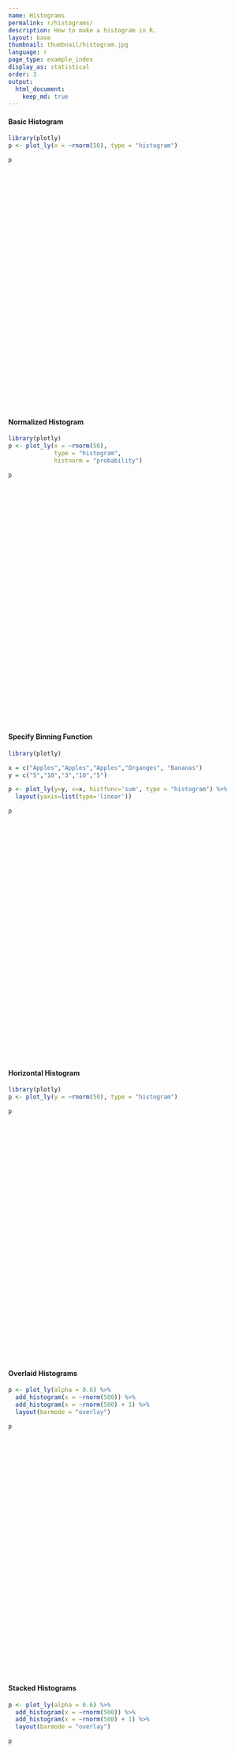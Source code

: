```yaml
---
name: Histograms
permalink: r/histograms/
description: How to make a histogram in R.
layout: base
thumbnail: thumbnail/histogram.jpg
language: r
page_type: example_index
display_as: statistical
order: 3
output:
  html_document:
    keep_md: true
---
```



#### Basic Histogram


```r
library(plotly)
p <- plot_ly(x = ~rnorm(50), type = "histogram")

p
```

<div id="htmlwidget-c6e4aee2deaa53a339fb" style="width:672px;height:480px;" class="plotly html-widget"></div>
<script type="application/json" data-for="htmlwidget-c6e4aee2deaa53a339fb">{"x":{"visdat":{"26db590f960":["function () ","plotlyVisDat"]},"cur_data":"26db590f960","attrs":{"26db590f960":{"x":{},"alpha_stroke":1,"sizes":[10,100],"spans":[1,20],"type":"histogram"}},"layout":{"margin":{"b":40,"l":60,"t":25,"r":10},"xaxis":{"domain":[0,1],"automargin":true,"title":"rnorm(50)"},"yaxis":{"domain":[0,1],"automargin":true},"hovermode":"closest","showlegend":false},"source":"A","config":{"showSendToCloud":false},"data":[{"x":[0.898442109507324,0.0949260097956761,0.672862894481405,-1.10727032054598,-0.347360543236974,-0.36645881990747,-0.838719944519887,-0.405307435032868,1.59853963839668,-1.66881171334382,0.312136415724938,0.660467765292135,-0.73268200661242,-0.580760877517768,-0.340423509962235,0.455476448191295,0.387959644390306,-0.396771278672682,0.087602708077972,-0.587984263009905,0.431249632351024,0.100913271587464,-0.311115503096771,-0.0160178787804674,-0.78152156076983,-0.971946148309347,-0.351258435919657,-0.963366571742216,-0.74832040271984,0.0256807113052641,-0.442594392238309,1.00678672616549,-0.721142683503009,1.59887473308001,0.0119623764375348,-0.894271013780973,-0.453167301880877,1.21829479837578,0.795931065806199,-0.474367677356539,-0.0821286089076549,0.946613388963661,0.230055872822982,-0.903382495517041,-0.0999719277076999,1.3809827607073,-0.347127814987211,-0.430438618208498,-0.570107538176504,0.296199589166143],"type":"histogram","marker":{"color":"rgba(31,119,180,1)","line":{"color":"rgba(31,119,180,1)"}},"error_y":{"color":"rgba(31,119,180,1)"},"error_x":{"color":"rgba(31,119,180,1)"},"xaxis":"x","yaxis":"y","frame":null}],"highlight":{"on":"plotly_click","persistent":false,"dynamic":false,"selectize":false,"opacityDim":0.2,"selected":{"opacity":1},"debounce":0},"shinyEvents":["plotly_hover","plotly_click","plotly_selected","plotly_relayout","plotly_brushed","plotly_brushing","plotly_clickannotation","plotly_doubleclick","plotly_deselect","plotly_afterplot","plotly_sunburstclick"],"base_url":"https://plot.ly"},"evals":[],"jsHooks":[]}</script>

#### Normalized Histogram


```r
library(plotly)
p <- plot_ly(x = ~rnorm(50),
             type = "histogram",
             histnorm = "probability")

p
```

<div id="htmlwidget-655a68ceb65beef62ec5" style="width:672px;height:480px;" class="plotly html-widget"></div>
<script type="application/json" data-for="htmlwidget-655a68ceb65beef62ec5">{"x":{"visdat":{"26db381a7faf":["function () ","plotlyVisDat"]},"cur_data":"26db381a7faf","attrs":{"26db381a7faf":{"x":{},"histnorm":"probability","alpha_stroke":1,"sizes":[10,100],"spans":[1,20],"type":"histogram"}},"layout":{"margin":{"b":40,"l":60,"t":25,"r":10},"xaxis":{"domain":[0,1],"automargin":true,"title":"rnorm(50)"},"yaxis":{"domain":[0,1],"automargin":true},"hovermode":"closest","showlegend":false},"source":"A","config":{"showSendToCloud":false},"data":[{"x":[-0.357165483547701,-0.560789971091722,-1.18273462837071,-1.43532289939874,-0.462563578245182,0.418736707486894,0.629513287005152,-0.423875893077278,-0.29043557924571,-0.0675379670970101,0.268308788336656,1.45230008845353,-0.480594403829327,-1.32387610201948,0.0238776140658045,-0.184572779144134,-0.834790094020916,-1.68028164949644,-2.33837835939529,0.901180834554462,0.257065769555457,-0.15893026988458,-1.07500669787611,-0.0462925397000097,0.551179823264039,-0.078228054614484,1.03881414882745,1.53610662842306,-0.368819879666739,2.31866801567344,0.0401231547851887,1.66339043035154,-0.989577120439469,-0.144025043241836,-0.225960504895615,-0.376144222905028,-0.408747535913193,0.604262006004235,-0.951895169314672,-0.919027325648476,-0.0412279321581968,-0.591215107361419,1.12627293538893,1.07967038470101,-0.223732483675931,1.1897040354655,0.93086191855567,-0.265289792562926,0.327231356873082,-1.12840950457021],"histnorm":"probability","type":"histogram","marker":{"color":"rgba(31,119,180,1)","line":{"color":"rgba(31,119,180,1)"}},"error_y":{"color":"rgba(31,119,180,1)"},"error_x":{"color":"rgba(31,119,180,1)"},"xaxis":"x","yaxis":"y","frame":null}],"highlight":{"on":"plotly_click","persistent":false,"dynamic":false,"selectize":false,"opacityDim":0.2,"selected":{"opacity":1},"debounce":0},"shinyEvents":["plotly_hover","plotly_click","plotly_selected","plotly_relayout","plotly_brushed","plotly_brushing","plotly_clickannotation","plotly_doubleclick","plotly_deselect","plotly_afterplot","plotly_sunburstclick"],"base_url":"https://plot.ly"},"evals":[],"jsHooks":[]}</script>

#### Specify Binning Function


```r
library(plotly)

x = c("Apples","Apples","Apples","Organges", "Bananas")
y = c("5","10","3","10","5")

p <- plot_ly(y=y, x=x, histfunc='sum', type = "histogram") %>%
  layout(yaxis=list(type='linear'))

p
```

<div id="htmlwidget-5ea9da5e5c38dc70e4a4" style="width:672px;height:480px;" class="plotly html-widget"></div>
<script type="application/json" data-for="htmlwidget-5ea9da5e5c38dc70e4a4">{"x":{"visdat":{"26db8273c0b":["function () ","plotlyVisDat"]},"cur_data":"26db8273c0b","attrs":{"26db8273c0b":{"y":["5","10","3","10","5"],"x":["Apples","Apples","Apples","Organges","Bananas"],"histfunc":"sum","alpha_stroke":1,"sizes":[10,100],"spans":[1,20],"type":"histogram"}},"layout":{"margin":{"b":40,"l":60,"t":25,"r":10},"yaxis":{"domain":[0,1],"automargin":true,"type":"linear","title":[],"categoryorder":"array","categoryarray":["10","3","5"]},"xaxis":{"domain":[0,1],"automargin":true,"title":[],"type":"category","categoryorder":"array","categoryarray":["Apples","Bananas","Organges"]},"hovermode":"closest","showlegend":false},"source":"A","config":{"showSendToCloud":false},"data":[{"y":["5","10","3","10","5"],"x":["Apples","Apples","Apples","Organges","Bananas"],"histfunc":"sum","type":"histogram","marker":{"color":"rgba(31,119,180,1)","line":{"color":"rgba(31,119,180,1)"}},"error_y":{"color":"rgba(31,119,180,1)"},"error_x":{"color":"rgba(31,119,180,1)"},"xaxis":"x","yaxis":"y","frame":null}],"highlight":{"on":"plotly_click","persistent":false,"dynamic":false,"selectize":false,"opacityDim":0.2,"selected":{"opacity":1},"debounce":0},"shinyEvents":["plotly_hover","plotly_click","plotly_selected","plotly_relayout","plotly_brushed","plotly_brushing","plotly_clickannotation","plotly_doubleclick","plotly_deselect","plotly_afterplot","plotly_sunburstclick"],"base_url":"https://plot.ly"},"evals":[],"jsHooks":[]}</script>

#### Horizontal Histogram


```r
library(plotly)
p <- plot_ly(y = ~rnorm(50), type = "histogram")

p
```

<div id="htmlwidget-f548a6e68414efd53cfb" style="width:672px;height:480px;" class="plotly html-widget"></div>
<script type="application/json" data-for="htmlwidget-f548a6e68414efd53cfb">{"x":{"visdat":{"26db60a56a99":["function () ","plotlyVisDat"]},"cur_data":"26db60a56a99","attrs":{"26db60a56a99":{"y":{},"alpha_stroke":1,"sizes":[10,100],"spans":[1,20],"type":"histogram"}},"layout":{"margin":{"b":40,"l":60,"t":25,"r":10},"yaxis":{"domain":[0,1],"automargin":true,"title":"rnorm(50)"},"xaxis":{"domain":[0,1],"automargin":true},"hovermode":"closest","showlegend":false},"source":"A","config":{"showSendToCloud":false},"data":[{"y":[-1.99069891439033,-0.416501450728746,0.800987823664369,0.168874249038389,2.04520120288247,-0.243198121106015,-0.354661123456501,-2.27652610143383,-0.714080190606945,0.170873221233941,-0.619450463205738,0.438955061773385,-0.687627443763236,-0.601112429815231,-1.43953991210411,0.488759766370451,-0.0402251442831986,0.0274930613665871,1.51730653491844,-1.28411337180835,0.447459000427844,-0.299593661605864,-0.61129198640927,-0.162226795487186,-0.812160032807312,-0.312513350235735,-1.96619716871431,-0.618868764344638,-0.345888013375294,-0.0389445218435795,0.577140280687859,0.55631486875633,-0.492690604085484,-2.27049230464413,-0.118338156145923,-1.45718762666925,0.646154884548172,0.154350215172909,0.53128938181391,-0.856211319627071,-0.546276208407342,2.38630596422566,1.49182435565668,0.460493034063857,-0.0444568040094717,0.983059929154314,-0.801459752339072,-0.548582552755452,0.757378000300682,-0.0643531652626948],"type":"histogram","orientation":"h","marker":{"color":"rgba(31,119,180,1)","line":{"color":"rgba(31,119,180,1)"}},"error_y":{"color":"rgba(31,119,180,1)"},"error_x":{"color":"rgba(31,119,180,1)"},"xaxis":"x","yaxis":"y","frame":null}],"highlight":{"on":"plotly_click","persistent":false,"dynamic":false,"selectize":false,"opacityDim":0.2,"selected":{"opacity":1},"debounce":0},"shinyEvents":["plotly_hover","plotly_click","plotly_selected","plotly_relayout","plotly_brushed","plotly_brushing","plotly_clickannotation","plotly_doubleclick","plotly_deselect","plotly_afterplot","plotly_sunburstclick"],"base_url":"https://plot.ly"},"evals":[],"jsHooks":[]}</script>

#### Overlaid Histograms


```r
p <- plot_ly(alpha = 0.6) %>%
  add_histogram(x = ~rnorm(500)) %>%
  add_histogram(x = ~rnorm(500) + 1) %>%
  layout(barmode = "overlay")

p
```

<div id="htmlwidget-b7c149d7bbb35d5b9d98" style="width:672px;height:480px;" class="plotly html-widget"></div>
<script type="application/json" data-for="htmlwidget-b7c149d7bbb35d5b9d98">{"x":{"visdat":{"26db1a697fef":["function () ","plotlyVisDat"]},"cur_data":"26db1a697fef","attrs":{"26db1a697fef":{"alpha":0.6,"alpha_stroke":1,"sizes":[10,100],"spans":[1,20],"x":{},"type":"histogram","inherit":true},"26db1a697fef.1":{"alpha":0.6,"alpha_stroke":1,"sizes":[10,100],"spans":[1,20],"x":{},"type":"histogram","inherit":true}},"layout":{"margin":{"b":40,"l":60,"t":25,"r":10},"barmode":"overlay","xaxis":{"domain":[0,1],"automargin":true,"title":"rnorm(500)"},"yaxis":{"domain":[0,1],"automargin":true},"hovermode":"closest","showlegend":true},"source":"A","config":{"showSendToCloud":false},"data":[{"x":[-0.818778967026088,0.17177546134932,-1.54565873263619,1.42696059367394,0.2231115343341,-0.756472145345358,-0.501200689771483,0.740525002658958,-1.52833557325329,1.20130992720357,-1.7936498148378,1.33198928258353,0.146329548685627,-1.12935946566191,0.166097537049419,-1.3374812769835,-0.211751779437224,1.82469518419345,-0.851726214674657,-1.03550797061794,1.15342102974003,1.63794768070209,-0.245275334967829,0.048225562554529,-1.27962110390518,-1.84975384524739,-0.629059258587978,-0.310646751848861,0.38605308696669,0.288961925926494,0.0777335659840292,0.317428214858982,-1.8168684898082,-0.855085591833003,-1.29120938831314,0.917814253513659,-0.0935420355405833,1.5093911998867,0.587670497896893,-0.389216949302778,-1.12158040600083,0.18466043420739,1.10296346250741,0.204306288015708,0.524750973648892,-2.18323252982669,-0.611646350865713,-1.4368493742163,-0.230839144280589,0.0893717324733874,0.695618216090491,1.121737304391,2.26496058353665,-0.25034383599371,-1.35699413864444,0.434515781308094,0.310210636295644,0.881310730253337,0.237483333854575,0.609641720309397,-0.909871375377082,-0.410262425702816,-1.90343264368788,-1.17583751939539,0.408028805699079,0.787763477527415,1.26455945699457,0.435652338879743,0.452143148708827,1.66080120783676,1.32026330179046,1.92914713412043,-0.606707728770558,-0.0540139997578733,0.344345573363248,0.47096714272307,0.329742756152393,0.39230111626046,1.93685261941635,-0.196667326100515,0.658075471007946,0.060323917634447,0.210782467540908,-0.0659950283701259,0.00262293297479492,0.0442203462913275,0.299409578371497,-0.390370454773502,0.877555134670642,1.11732261802126,2.04770194975289,0.288531732305677,-0.0409110408783977,1.35371903620492,0.00249460030417071,-0.568150994515453,-0.167501079004336,-0.06725798113735,0.51215042499139,0.817897256961113,-0.410343631551685,0.583909694593317,0.649859804219794,1.55928402139688,0.597184043677846,0.538733151609923,-1.47353867315343,-0.785981806836098,0.842565018046814,0.418812697423019,-1.98362061433604,-1.59688471785654,0.512430086374843,-1.35779908109885,1.71920784854009,0.561347285042656,-0.988669689275154,0.61909507518906,-0.374815205831114,0.207431151745826,-1.18243693855368,1.90492552172763,-0.98618174990426,1.91466655458447,0.416725810967759,1.64269252113333,0.678307369718926,-0.669077308743742,0.35029069640704,-0.997371197890356,1.03032661931356,0.580549479799788,1.29803586230062,-1.15573472976877,-1.12944628524551,2.92804136146087,0.477243231569461,-0.598837531828456,1.35646451243511,-1.04704841674208,0.57468269607756,-0.996655830466608,0.913059145177051,0.748971760831396,0.698863499895626,1.02071115130202,-0.660594968188477,0.524258297280589,-0.507603918500901,0.293468412543917,-1.23214715385563,-0.65303573088384,1.47666811963927,0.201071841060433,1.61377732956475,-0.141961307745071,-1.12472251454671,0.0850971838414019,0.885655251151033,-0.25320235617711,0.210540815015523,-0.0800041922314452,-0.239876676813802,1.02179940538835,0.115548088147159,-0.0223880412610368,-1.00323360795041,0.573226115806756,0.159670414967507,0.334313104926681,-0.0481877652893852,-0.446134116720684,-1.65607594734908,1.6208618543204,-0.147764390111297,1.27136083916753,-0.019521709198952,-0.701799710548768,-1.36551996959627,-0.281498568620621,-1.14476730660095,1.15661554431524,1.93709605819594,2.71218480631429,-1.04690005638779,0.566711985133739,-1.81918936300749,-0.202330713803033,0.669121219241717,-0.844552822868937,-0.862027570341903,-0.522047303743173,0.586355670461598,0.836413281987907,1.34068131353054,-1.14329286579382,0.304618328925682,-0.613836983780427,0.595947125745769,0.627165691984297,0.216248494670153,1.58553728445467,0.555684962614248,1.47355517881178,-0.902503401859994,1.3539902432882,0.455426089024829,0.178065586762305,0.0299890045502569,-1.35402227201008,-1.1534171359935,0.969661809920746,0.619442699009852,-0.436530226633983,0.260322868128087,1.36018803188568,0.0939215276140057,-1.3339376763256,0.335036743970538,0.939043505818422,-0.921403580141756,-0.88928368542863,0.0123701331137335,-0.547819433164534,-1.59096332948506,-0.609602645519105,1.26783453069457,0.326123812886519,1.78116181920546,-1.59152557066179,-0.719922485929537,0.00874864776677285,-0.349176055501304,-0.473146119581776,0.919809825383537,-0.190681148906599,-0.981652105280998,0.839766026259811,-0.990646940041138,1.63574366740522,-1.38152754062866,-0.562299428049234,0.948100603244663,-0.274698297318222,1.42081950903232,0.107347362966071,1.44548338997696,-0.944427145342523,-0.506195350053167,-0.778100196524865,1.76609057983597,-0.223742646117622,0.604992151300459,-0.650725754334308,-0.788182311037712,-0.370427983687315,-0.124237024112601,-0.264776938263021,0.8921811361179,0.69555584074105,-1.26541382557187,1.57726023438175,-1.02669231106027,0.936086339353995,-0.52820123892338,0.573966255325099,-0.571520238802581,1.62413955641228,-0.915262860143036,1.22132690205063,0.861131672218201,-0.189215169066941,-0.703537592387772,-0.438957660119837,-2.55812339350834,-0.300727500897568,1.32135008154261,0.817909305953267,0.431742206139837,-0.289253398405575,-0.965687707827096,-0.167720909761979,0.091512329575664,0.254027702006548,0.00163731090997582,0.313557918110242,0.103986022851376,1.79805737805407,0.553591578603704,-1.06463918893132,-0.458011359540992,0.914465413979314,0.75045833952854,-1.70945018511434,-0.367773793489845,0.591856163033672,1.01466451236452,0.755161581765623,-0.33024594332676,-0.522254167979652,-1.22511767577913,1.30904034681375,0.975932171546377,-0.279596698440924,-1.36454514235639,1.04095532173393,0.182499445592116,0.997925934253965,-0.478659723041964,2.164237518879,0.293384828429638,0.624115247829496,0.793901611419709,0.681300113703436,-0.620804587127517,1.73279150752083,-1.28380996237304,-0.86304194871202,0.495033719838378,0.909446005882096,-0.356168432995013,0.0561208301014039,0.805831072398876,0.0687188764315695,1.44795708024995,-0.826794273504916,0.351870792332678,-0.71108650214625,-0.696036570706578,-0.783552933614844,-0.787645213201864,-2.13934642079447,-1.61226277933959,1.23413844807335,0.763190072386125,-0.284978361692161,0.84241667646934,-1.29693391072137,-1.35849228284839,-0.301992888690462,0.362760779940151,-1.73958847542885,-0.664786107098251,-0.812412415442366,0.0936776374141113,0.486968719474231,0.260756028871168,0.672982111903025,0.327965697520845,0.4165959653537,0.568538314054101,0.194558172563756,0.0688106847249308,-0.434401564185134,-1.31348771083263,0.86923193965354,0.254292623131844,-1.55870273158339,1.1587885527439,-0.169628337850065,-0.945384563742955,0.6183266256547,-0.509114049141312,0.567597319637289,0.353638043329752,0.353133180120503,0.673288269176802,0.532192046193345,-0.225348355292708,0.321321916182106,-0.329974206281491,0.165657347004117,0.261562814337569,-0.863605585834133,-0.936876074983216,0.0872585833270494,1.00738572800929,-0.573360943129814,-0.65930172844907,0.393946329770201,-0.766209297484872,-0.390614342341982,-0.830422631464453,-0.1258632517342,1.58097733900849,1.87777730194252,-0.085245076127383,0.574073300119314,-1.11684662912602,-0.964574227722193,-0.863402772079657,-0.720444553375332,-0.244036656077007,-0.0487711583781636,0.480941642125263,1.29316177108449,2.04266476587417,-0.938798978905757,-0.286545851000074,1.29343151167941,-0.354699940076931,-1.20664896757002,-0.47178181597826,-0.043839484177449,-0.241306220854427,-0.265527080181513,0.280488913874087,1.58814279031812,-0.541458897093983,0.233943785168103,-0.655546042208713,-0.128791467015471,-0.704526715255025,-1.41046022317323,0.0388922139766206,0.795153746499263,-0.68094186752636,-0.442040892213682,-1.53957661817235,0.548174615022277,1.4522410454811,-0.310600173188484,0.695811642043577,0.0544580797046824,-1.20975532540417,-0.475332045211272,-0.336683309361107,0.40157060757674,0.116274831995559,-0.589971057067297,0.990278794706972,-1.46766425167897,-0.130930511689059,-0.0840113412669182,-1.43697394727376,-0.194803394969209,1.84694980943427,-0.263261356552639,-2.00058161217269,-0.513247565825385,-0.363166782329549,0.609100034058868,-0.43300682506378,0.69668319989304,0.536446477736548,0.432575579016386,-0.270402764595876,-1.61800661192174,-0.887887401781623,1.71291048114164,-1.94075966944663,0.242155634171897,0.132898545419521,-1.38249400281734,0.0226090233685566,-0.119021611066742,-1.06309094914582,-0.355872898289344,-0.422366275823964,-0.414330581590431,-0.438013335826427,-1.61258193411856,1.35771786468955,1.21878711014885,2.10701643406321,0.123216999463823,0.14254506842731,1.37227841691588,0.773432974187874,2.11862939471398,1.14495138808188,-0.974905772548288,-0.930053204519462,-0.244054701158687,1.0758237802369,-0.694929723994482,-0.45572431417769,-0.433502864187899,-1.47279730180666,-1.0800393946845,0.130169584474302,0.505467625350043,0.284217248764425,-0.895470731106225,-1.56144711636088,1.7812856997834,0.995340561898454,-0.182384322040913,-0.2086961478842,-1.48397222811314,0.785693997724221,-1.34939804978217,0.861791705318087,-0.202406303030865,0.736409690264547,-1.86024459694655,0.252322232904454,-0.904047580139336,-0.790708984115893,-0.921681722392232],"type":"histogram","marker":{"color":"rgba(31,119,180,0.6)","line":{"color":"rgba(31,119,180,1)"}},"error_y":{"color":"rgba(31,119,180,0.6)"},"error_x":{"color":"rgba(31,119,180,0.6)"},"xaxis":"x","yaxis":"y","frame":null},{"x":[0.778509761377691,0.821171179918906,0.72198752562124,0.829381967262795,0.558264260080866,1.30394428676613,0.00798815207191594,2.16927185942722,1.61909725281186,2.14256676715374,0.547371989788295,1.58424279394365,0.279167504682784,0.832009857612271,1.97628711298604,-0.502468293404339,1.89134443449486,1.69767293308365,-0.639602362915653,0.164749767186448,1.26642776013591,0.490684156605864,1.16357842784445,0.865977706792379,0.773862845155994,2.15186548468622,0.840887195142839,1.17240254743801,0.755264851447541,1.17180146606417,0.860657391347663,1.78133628690611,1.14504518083271,1.91531889232187,0.701598092012653,0.879853654542917,1.04569339746911,1.49949196278856,1.04877186231827,1.27090540102248,1.72834947799799,0.285746514960758,1.26051385433434,-0.634295900600128,-0.183718167947589,0.672299758640916,1.11200360731193,-0.868456987271353,2.57521455743101,-0.479626520736778,0.578938257292172,1.65866643867061,-1.13318099040724,1.7528900191553,-0.803696871390509,2.25967897201837,0.309803987567294,2.75923100676653,2.55465049468638,-1.45285196422886,0.381637637662561,1.18722113141493,-0.879245423682436,1.6721692369345,0.858597064470451,0.376879067484088,2.02256443200356,1.41848030536644,2.01860770512227,0.473187954595789,1.3957597006715,0.0414040967691084,1.69086782878,1.91897801713886,-0.327878748163788,0.471609259834582,1.80808706477354,0.304780421781338,0.629221682722414,3.31147567005889,1.4729247773981,2.06281851128703,0.691552813997276,1.64669671773586,1.67195438566508,-0.505146741041524,1.84489937791153,0.15285548749621,0.905158402902636,1.16731307799017,2.52915432089615,-1.23600794306806,2.06762448392207,2.49129189907116,0.469705913126938,-0.915976499666107,-1.255610241266,3.17330194959866,1.22091618848109,1.77299298283761,1.47445606743423,0.140741227956949,2.52081103915132,1.90938998466416,0.81714532525616,1.3412985684736,1.59848319695692,0.257731159400991,-0.0988821785119736,0.0896398936388962,-0.548134728264024,2.41938672380413,-0.000130246837554138,2.64896106573753,4.02380414544438,0.779654066072117,0.726911094557852,1.85393228318259,0.951806438106407,0.755571314934293,2.35789421015819,1.75158644046159,2.23442380391459,1.12066813602318,0.755013130766742,1.90616253403561,0.542573887152409,0.788026281404559,3.07012718537757,1.61812453211156,1.57005673149023,2.22424985180421,1.31183907021757,-1.04637681232365,0.779170583369152,1.80004690183762,1.38087105951081,-0.39771067193924,1.42871647535645,0.107775614116865,-0.280924497561306,1.64358512023571,2.19488564319005,0.6203513436905,0.967347471949882,1.15964099554214,0.769879666026304,0.363303173623191,0.924816383283384,0.736073231922254,2.45381410720403,0.415992652863275,2.54533172643293,0.629893830350355,0.330272163079203,2.20233881602245,1.16136087006552,0.722869751714535,-0.854266912413771,1.49231875179553,0.743295016797842,0.634741661744666,-0.282104095120541,1.66925666079081,1.25472299084869,1.71017237031325,1.93651281466724,0.0784391059529183,0.18896786652367,1.98529286928159,0.524267834560869,1.23712186787025,3.84848384244247,-0.0822148951999115,-0.136514409686291,2.39608993247702,-1.37649607756751,1.25376524849242,0.510452541287802,0.913828760962676,0.114576330711826,-0.212329200391288,0.101472733236971,1.50865097567697,1.52148100204582,0.592186224571644,-0.216868897485201,1.47644381125722,0.277563783439269,1.9587674177243,-0.451405063902023,1.85310332846084,0.744422609470483,2.14921713409964,2.30338391265188,0.748230944965705,2.20290666284493,1.64930877962982,0.659851681242906,0.980839036941746,0.429452130561628,1.2087308492449,1.8990864640237,0.61010675881399,2.50363932546614,-1.24925120564714,1.00370051788628,1.08606914408615,0.580969368372278,3.15846811904287,2.06021536056798,0.868415179587152,1.16401161710144,0.760874639083412,0.77740782220456,2.20321928242797,0.501799134484481,0.580462690567559,0.877837006759086,2.82100901314963,-0.181462216973994,0.293499723359513,-0.39956678611577,2.6099471562217,-0.445662742769335,0.921647575793902,0.733910402110621,0.144364792926976,0.0686958042238919,1.93883683906669,1.0724171560261,0.120673986321529,1.62527040017256,0.398155167852115,1.83262070645091,1.51961534909509,1.06279457037068,1.9778745984125,0.673648131308845,0.178751317024659,0.446714737104066,-0.356722969265874,-1.50990002660709,2.11068987444266,1.03585792152943,1.44421101711809,0.848628972344798,0.407818840974106,0.388727675383873,-0.876572834486739,1.1609311621598,1.25265463463587,-0.306851114217643,0.472195263994278,2.08915262020566,-0.89880541629165,1.56863495393162,2.0338198844686,0.924165204099205,0.207744088185149,1.17720128586419,-0.0238220256374533,1.76805521645226,2.11638817975301,-0.745785229135503,0.450220241550007,-0.359371393286435,3.94744754019817,1.42135920206073,1.09206961336835,1.74782533782566,-0.489960697104732,1.65849234234034,0.912604928377469,-1.17558157334542,1.6802600854926,-0.0989175457550113,1.65141409955956,0.497773652290732,0.839806639872252,1.75109818145286,0.736279212886999,1.01289283610957,-0.525010040725268,-0.509107943636358,0.832975649135254,0.773444287957699,0.155921254307203,3.76245808752467,0.354800622378773,0.752916366746741,2.5614001776443,-1.1675983179483,0.425113431098333,2.56992817541123,0.980556876667677,1.33133713148295,2.14092716019274,-0.549357566871133,2.2405429059804,-0.166696314175076,1.77286410301758,1.38078920895692,2.05035349383294,1.2438941841554,1.52601314914389,0.397419688423921,1.31919478911309,-1.11598828663836,0.528528747837537,0.338946830941501,0.00211582416360157,2.294747181009,0.959078615519283,0.445283234851321,-0.436750713116198,0.369482927219227,1.75476689399666,2.36282607368131,1.34692492476241,1.63283535212602,0.505475255363143,-0.212568518827721,0.905300178618253,1.32886366134454,1.33520040503074,1.09666688965686,-0.280819353509514,-0.0572639688213699,2.75573912138493,2.08535591608499,2.04131538771627,-0.841687590509906,0.529032945824401,2.07899173648715,0.288899891127805,-0.0629939935621093,2.63800587453502,1.60088461673031,2.08325832471727,-0.0513070188119151,1.45168139174721,1.2624935266434,1.08654278862242,1.3154954648422,-0.0449623983885041,3.21684881455625,1.60249541482311,1.35471783793827,1.28354907273627,1.62400967201328,2.03894453796558,0.426083547714932,1.95712805556651,1.45784412209467,-0.623994016379534,2.40620256404884,0.171204394485906,0.473015049023026,1.86964332845097,0.296347966642355,-1.21711736176297,0.768876327290327,0.813191110242782,1.46483807007418,1.24723480666652,2.14946594760363,0.315980800224331,1.39452397506955,1.26929130563524,0.674601733516533,1.93900434978621,-1.41284054892789,1.46989005676362,0.756952505856572,2.00926519328378,0.38263813714645,-0.0744998093787241,2.2031025732561,1.15431458792687,1.71353179959873,-0.687313217478312,2.45756713409011,1.51401949067645,0.886758787495303,0.849266563793863,1.11547130424081,-0.738284749682506,2.52533279890505,0.757033051322475,-0.599653177876526,2.1389527496464,0.877474306459489,-0.266408826143182,0.0118326373236737,0.594996108929945,0.897964648488941,-1.31054031221925,0.226308082858665,0.79571205886007,-1.44940999348502,2.56812533586845,2.80585225946602,0.186828038444181,0.51282884500808,-0.431453493570252,1.29459706718022,0.213606190657225,1.54645912793898,0.567609171296188,2.41550232579769,1.34751837387841,-0.380765782992002,0.68471586171733,0.470947482104048,1.10799473753003,0.571095583554868,-0.170175616899097,1.19205899785944,0.284357578607437,1.81790857588371,2.0394132072948,1.81090802494404,0.292663301429897,2.01519003617682,0.795535970052567,-1.22950554970921,1.00057279165723,2.1351828905673,2.68547561516638,-0.0671683360440181,1.34954299050715,1.31145798385448,1.95324989718042,0.409396236419905,1.77537113314242,-1.28893081630222,0.115897733970904,-1.05954161520859,0.857783408199621,0.880715647746303,0.184686606477476,1.16185134920421,0.792079371769869,1.70085317155043,0.79155601359663,1.66847442933909,0.091824803304463,0.122253248169396,0.229586366615652,1.27267309461292,1.43153129498158,0.519537998172757,0.809213942466516,0.315470581314847,1.48103717271805,1.53812399951715,1.11119058608677,0.675502770555856,-0.0671626600310236,-0.343491335116732,0.85614365432439,0.34936697960694,-0.0120580469264289,2.10740853769554,0.521988879166428,0.686246806190279,1.47213106953518,2.17624351074983,0.805041872046185,2.28522851567043,2.40184494701707,1.55928322495557,1.3252495304555,-0.443861901564108,0.548399172326743,1.70736325514939,0.84622175962173,1.42554590159775,1.42044260455179,1.01036585444108,-0.298099432310061,0.836280990672797,0.773674413191465,0.370611342153337,1.39630143648365,-1.37507089471346,1.1119932236048,0.290010042268254,-0.26185974327841,0.966448322403493,0.877974109475412,0.764951569397793,-1.0949542225957,1.59032974511772,2.84679425797627,2.35593176262306,1.42026518902917,0.0710420408160831,1.61081914848267],"type":"histogram","marker":{"color":"rgba(255,127,14,0.6)","line":{"color":"rgba(255,127,14,1)"}},"error_y":{"color":"rgba(255,127,14,0.6)"},"error_x":{"color":"rgba(255,127,14,0.6)"},"xaxis":"x","yaxis":"y","frame":null}],"highlight":{"on":"plotly_click","persistent":false,"dynamic":false,"selectize":false,"opacityDim":0.2,"selected":{"opacity":1},"debounce":0},"shinyEvents":["plotly_hover","plotly_click","plotly_selected","plotly_relayout","plotly_brushed","plotly_brushing","plotly_clickannotation","plotly_doubleclick","plotly_deselect","plotly_afterplot","plotly_sunburstclick"],"base_url":"https://plot.ly"},"evals":[],"jsHooks":[]}</script>

#### Stacked Histograms


```r
p <- plot_ly(alpha = 0.6) %>%
  add_histogram(x = ~rnorm(500)) %>%
  add_histogram(x = ~rnorm(500) + 1) %>%
  layout(barmode = "overlay")

p
```

<div id="htmlwidget-604bd903edae25e09f64" style="width:672px;height:480px;" class="plotly html-widget"></div>
<script type="application/json" data-for="htmlwidget-604bd903edae25e09f64">{"x":{"visdat":{"26db63da11f":["function () ","plotlyVisDat"]},"cur_data":"26db63da11f","attrs":{"26db63da11f":{"alpha":0.6,"alpha_stroke":1,"sizes":[10,100],"spans":[1,20],"x":{},"type":"histogram","inherit":true},"26db63da11f.1":{"alpha":0.6,"alpha_stroke":1,"sizes":[10,100],"spans":[1,20],"x":{},"type":"histogram","inherit":true}},"layout":{"margin":{"b":40,"l":60,"t":25,"r":10},"barmode":"overlay","xaxis":{"domain":[0,1],"automargin":true,"title":"rnorm(500)"},"yaxis":{"domain":[0,1],"automargin":true},"hovermode":"closest","showlegend":true},"source":"A","config":{"showSendToCloud":false},"data":[{"x":[-0.26157498748233,-1.00221552388507,-0.125831139658676,-0.185378641287506,-1.4273660692416,-0.704477146118711,-1.4772851939397,-0.576269147917755,0.402641610029012,0.542322432887191,-0.620463661261347,-0.267544668726618,1.18710180841931,0.234922519369286,-2.06737239993709,1.01933602168072,0.303279235815433,1.64545646785784,-1.35860465075401,0.307888815753216,0.0573347240575273,0.481397622725244,0.163827796730253,-0.72880581065948,0.521886072504894,0.585000218463959,-1.31167957325872,-2.46022118016098,-0.421969568269674,-0.473761431604781,0.898424186180558,-0.0422705312320474,0.675798471252954,0.273026685430078,0.805134039770164,-0.308965642799511,0.616068126865538,-0.979399248514822,0.96039515255404,-0.904430984917195,-0.107639330188855,-0.655567348951651,1.28798663376887,0.980948704896049,-0.183883223554921,-0.392175683283077,-1.23763304990365,-0.412517000619076,-0.911045915128198,0.253092562113261,1.13762050646182,1.77301029109449,-0.301130126651767,0.104201972435937,0.151311136073841,-1.17389292232585,-0.455540365245352,0.928088493010937,1.55478935714515,-0.571993940297356,0.299170943935953,-0.934274329767879,0.29964587015612,0.349473146251504,0.635457126629997,0.423317234519962,-0.144503742886293,1.2030187577408,1.52654352100248,0.221329016034911,-0.89634602653533,0.0560586799901531,0.156151768641834,-3.5889653685002,-0.339300544086444,-1.55230813218913,0.590604745711148,0.0100352599311533,0.707907309697733,0.00822085258386536,-0.619442260834732,-2.89648770145216,0.0197958349922182,0.0458583896467839,-0.720569964019984,-0.565660765097802,0.0843140644728446,-0.665287884920622,-1.46585181911401,-0.992180897053554,0.789650028919834,0.359126807834139,0.118130857644339,1.11278026700657,-1.46270569542776,0.421119924376612,1.88850392524896,-0.0526940092895946,0.262060678519698,-1.72503551973358,0.535637889066763,1.02200664550859,-1.75767222280744,-0.0572514306662776,1.60327354057627,-0.610192256900071,1.3698019301995,0.145968070266449,1.43239430687213,-0.777954717487132,1.21665649307451,1.21556718076346,-0.033318917977211,-0.579083845410843,0.927285132157847,-0.247139262980406,-0.831246408526522,1.02886496224594,0.666966862859441,0.190962598935623,1.32297380507341,-0.340277746834979,0.518645671269063,-0.840208326898257,-2.09604028253968,-0.24987109128214,0.968963371214424,0.354602149366351,0.801028584438731,1.42176588347246,2.4966047650422,0.153930475431543,0.103323564981126,0.616319725403169,-0.0763352128737132,0.623504934019814,-0.146229040115737,-0.975056471542011,-0.1924435310721,0.569683763863695,1.03072365830398,0.0900045045321378,1.19990320526456,-0.390829811171584,0.370765260447141,0.0861267344537729,-0.630810933098709,-0.017120588059141,0.622404637090287,0.0970673285810979,1.52554787506229,-1.51078914645687,-0.837976784488526,-0.925824453840094,-0.340641416711596,-0.272542390242968,-1.75343637338157,1.1332465160815,-0.436702194781007,0.357350792873021,-0.545932100159933,-0.674966990979313,-2.05957658823935,0.0934137342288448,0.102691791928843,-1.65752252707815,0.96475652808219,0.513128298447056,-1.10012722482453,0.0718808029066122,-1.02932198100828,-1.0169709200675,0.0477598467658029,0.362545594907378,0.900923774274347,-0.292940648763258,1.65797580531053,-1.39179629666283,1.18808446361031,-0.0958373895771042,1.5204045708876,1.72368108452444,-0.706743594010232,0.0385423343702701,0.797670222648916,-0.262491786913585,0.190007354644062,1.57918868046001,0.357067037512152,-0.788874667470254,-0.62741063094782,-0.0935050399735553,1.76119737217129,1.0028273091588,-1.1141802588643,-0.030247333902136,-0.316054199146751,0.431878364073935,-0.0428029436521979,-0.427095580469052,-0.0523868368396671,0.818391896334338,-0.890342625925056,1.09558605802433,0.405362475074844,0.857870964296967,1.60841915861378,2.04464392001919,0.214836299907411,0.112526004080865,1.01666871943782,0.524246358734866,-0.0949750485676698,-0.514430250007652,0.0862550028478972,0.471332176801484,1.14407864311196,0.0917982899939906,1.09610413293522,-0.428743410964488,0.788820175904997,0.140800649734353,0.295546879341102,-0.0375702847386587,-0.323172089586099,1.11435926667288,-0.134688458156024,0.793040303165036,-0.584144038311315,-0.697190891783948,-0.430227735788718,-0.418572149665199,-0.366118274841571,1.04977687110434,-0.692946807891893,0.980771577140627,-1.22914910302397,0.676443197401906,-0.372019858211363,0.324441509464791,-1.63884672791171,-0.239194901506223,0.563019658901613,1.18957294572826,1.29781440548671,-0.187797998998519,-0.879248862951544,0.639411344175645,0.6184299821603,1.26767138185997,-0.00176436273549063,-1.1977072778491,-0.508191331616916,-1.17262327116093,0.660790740406635,0.294082970629523,0.761209999789836,0.0486539174020845,-1.25096836338948,0.535227782287431,-3.44016722949379,-0.330582529423447,1.39984910021473,1.52263062255201,-0.226367439881506,-2.30167875904095,0.142015621757682,-0.0342142689633786,0.287588689887873,-1.19711406247182,1.38930071412865,0.527279096850658,-2.30025389132096,1.03616793650909,1.160061886105,0.524698520898975,0.247199502678014,-0.066173216743532,-0.390545894670183,0.144151545966007,0.307309282999521,1.25352201664949,-1.11917234500489,0.722795385814276,-1.23049592564813,-0.896762939221382,0.189207003797218,1.73356518936876,0.228777659950643,0.599790918850231,0.407467345820917,-1.09952000738427,-0.0281548703415191,1.40345533984799,-0.408035353609151,-0.397251520363132,-0.431751120258167,-0.981642476225301,-0.243124148292594,0.983697155058122,0.555110460272332,0.0291741524896377,0.809746150045643,0.843383393482629,0.845852357005396,0.704425770533479,0.847684555247053,-0.576007111752323,0.916128412037813,-0.590053477266233,0.596960715587667,-1.06833158316334,0.366322451608453,-3.62184117893621,-0.268335737302733,-0.388420882215839,-1.0298909338191,-1.77757281395845,0.328793652205135,-0.287579369426587,-0.253644947756082,0.207823729816933,-0.640343615339786,-0.68074543564456,-2.13610282966407,-0.458352121870525,0.516596897564699,-0.621301212248803,1.9364023139844,-1.34058800799516,-0.876552008890469,-1.07574870760264,0.238218426300268,0.480659334216516,-1.43257860213073,0.387181061793047,0.26541484678292,1.22220511108123,-0.617213010699775,1.55071576443308,-0.0181424844918673,-0.186215103359411,-0.361349607074688,-0.202998054412577,1.62396044083116,0.83294948521065,-0.644365280499373,-0.144337849866679,-0.998505443045753,-0.604370503071679,0.226985106942595,-0.35105857172249,-1.11580975399369,-1.19008726139926,0.761879987811897,-1.51528893738522,-0.285550086292339,2.53022103127046,-0.610973124008624,-0.719723002248151,1.02535148210457,-0.334572860186171,0.398757547572751,0.608451263569731,0.288478786557956,-1.8908746607669,0.785898989378602,-1.45581472858949,0.723482991125232,1.31909083229314,-0.273839415355054,-1.25767962526872,2.47094591222709,-1.71586062705925,-0.00321319875270776,1.15146851968808,-1.61872759391063,0.33290236701589,-1.93942216297135,-0.363074529581174,-0.0159106242691434,1.9878566865481,-0.393787611723803,-0.756701873352825,-1.24500423998211,0.374950014218774,0.614943910971628,-0.02657891894687,-0.549262084027716,0.726306459688205,-1.22786969398047,0.262528117467652,-1.01928578065494,-1.14778031801045,0.706557672240118,-0.556383927247019,0.15332699945735,-0.0920211601238105,-0.226880347944471,0.527628675967538,-0.519823494560364,0.198306396030959,-0.991621471554208,-0.379076619939287,0.148511360248749,-0.0545699634818009,-0.119474047678106,1.25228962649812,-0.317982768533756,-0.775127520766239,0.252403164279564,2.22381880286255,0.979140857103211,-3.15309079834656,1.2412296582647,0.184241614311802,-0.998974865596385,0.769088090223114,-0.187603938459721,-0.83493442896186,-0.133749493181027,0.454807466392536,-0.0274734827995381,2.05857195349679,-0.815090795022319,0.405660342212532,0.263720419225535,0.73219061314473,-0.813513012303356,-1.62296593512836,-0.883167232545757,-0.261667161874717,-1.2377504152,-1.50099604318254,0.322981155027321,1.72026560921776,-0.683006115586833,-0.55687485450213,1.45082437234848,-1.12560533235707,0.334221289816301,-1.23865217081372,-0.901911403200801,-0.104946255160169,-0.0139831225148227,0.860638084452241,2.3009351040877,-1.41049470947668,-0.500558306887674,0.186709151320173,0.340254422431179,-2.23164709405051,-1.73136424240531,0.333101461427528,1.29899426851472,-0.43079879427795,0.548846095444402,-0.99387572628189,0.45155017202654,0.953450521905044,0.481534341064984,-0.747247593462205,0.672924424769239,0.799435766522064,-0.0316583473677945,-1.20714297170594,0.338003224519248,-1.25160214262266,0.218048978694511,-1.29535547414081,0.222862106287073,-0.467979930212767,-0.273968218598889,0.359617342035595,0.887391096378051,-1.1922559135225,-0.00863277758763521,-1.48550296578946,-1.26213440809724,0.612975855862925,1.4392362217697,0.545545611109524,-1.48423891717365,0.542204812484294,0.472423616010035,1.05748938802536,1.99997270112919,0.761712514241779,-0.606216534590025,0.886568932048825,0.688995959349772,-2.0743176154711,2.35620917533714,-1.67171491259336,-1.02711114467926,-0.972591259632332,0.357352762145375,-1.40095678625666,-3.1269627696669,0.235569711254835],"type":"histogram","marker":{"color":"rgba(31,119,180,0.6)","line":{"color":"rgba(31,119,180,1)"}},"error_y":{"color":"rgba(31,119,180,0.6)"},"error_x":{"color":"rgba(31,119,180,0.6)"},"xaxis":"x","yaxis":"y","frame":null},{"x":[2.19858557189571,1.03913133899089,3.3635301800115,2.25695607922528,1.2188484459229,0.47284515650833,1.51397858251625,-0.0796930017097968,0.437832350662906,1.20473185859682,2.07195692565654,1.86638843148621,0.248678357348989,0.00851484106239031,-0.386933084078767,1.60757349737929,1.10671149591494,0.703029527944786,0.0602718541070887,0.0208120786513881,1.81973658939252,1.24423886304827,2.89939603137788,0.594443237592527,-0.593267502496484,4.00941147908815,0.207410787498339,2.99557302433053,-1.10073879788718,1.22720777424637,0.863726218693175,1.66695565680349,0.64452263260022,0.151326309196243,1.55662060832721,-0.0694045584877003,0.368815210732494,-0.462816367348348,3.87168545781919,1.3585863449288,-0.521164316597494,0.344548279806229,1.66773027925473,2.64229106960758,-0.0666980890253754,1.21581310321224,0.599189076099352,-0.102149289354533,1.67385112934584,-0.0681461905529737,0.0677292967094691,2.47670975780221,0.246853053652614,0.923290002912563,1.25793701760231,1.31695882812757,0.258935589131394,0.628557134481778,-0.213999380446712,-0.352724821136825,0.199324726483245,2.53681991538727,-0.267455204088098,-1.64619365372652,2.21639382808361,1.05992131258436,0.840462307699356,0.669766614776234,3.1109903151235,2.49133163221418,1.536590418839,1.4116650195477,0.458833919472744,1.54469616818932,1.80317623678088,-1.23386282741944,-0.0942163492961821,0.192104553288321,0.334147522901901,0.914368076314655,2.26272103819942,1.43792971913844,1.24796629828569,2.96495210024068,0.391986649449183,1.18722364096825,1.67077378125351,2.29472379528374,0.885170294557522,-0.706348371841557,0.949503843506233,-0.0381748593531881,0.568342440363848,0.329538116202227,-0.532343491171892,1.38369289319893,2.52223554336513,0.329127636373032,1.77313099325577,0.70779554062828,1.80943917614591,0.947173196982842,1.6249766577324,1.62510015972568,0.257390190594451,1.86664903260127,1.04348050303518,-0.456043443327181,-1.31654634180235,-0.504078373147215,0.564162304911936,2.22038710314924,0.143297223864364,1.23102154887162,-0.670998955808898,1.50388972454891,-0.167494435039889,2.14675614048312,0.224467718154902,-0.095929358747016,-0.183879988056571,1.96097831139664,0.655943463895807,1.05255149516104,2.63033612832569,0.890077591188022,0.390400220876984,2.02613017377392,1.00282555019038,1.25015349041807,0.956932562572522,1.40653580994082,1.13853275011563,0.814123551983224,-0.0539268473512955,-0.455214747646822,0.741394235613277,0.977129298604433,0.743564021885784,3.05444147225341,-0.510665456605166,2.77537165995286,1.68197209016694,-0.635721355527526,1.80235962022108,0.47306783606881,2.65507184038362,-0.0916521393490251,-0.806528240952755,0.0831459699454975,0.711165909054417,0.769537334878548,0.846914155391233,3.8665886408581,0.26267658480179,1.38896311258122,2.2037483289783,0.312778984416296,0.661805562225176,2.25520808174033,1.14592612827523,1.15093906492808,2.32296139150042,-0.677242889037676,0.550288251388149,1.38732020490445,-0.136609262695123,0.204678197141376,0.916740225781916,1.05298656289126,-0.00041715618782856,0.619070248688404,3.1542438406716,0.573277135116447,1.15362359682263,1.41547837040392,2.40535409055502,1.16589369125146,2.12202071385475,1.13510199590253,0.559455666875041,1.0875747828611,1.90103972034755,2.16215404299407,-1.1714935125042,-0.629006526191705,-0.38520433160553,1.27291411273834,0.667174794751487,-0.659608840622916,1.49258220123617,1.25598813255781,1.62417768506288,-0.8454490319974,0.0660779726894376,1.46199333010405,-1.51789774937691,0.341866056239518,2.0765619677318,-0.20513357055554,2.22413424872435,0.856623787851224,0.306714765463866,-0.0359010148077878,0.218334990127347,1.25822999333178,1.335372717388,2.71319475934497,2.22182301517024,0.21075735179269,1.43268252580343,1.16967390266826,2.53736572773582,1.09442502697105,0.802982335123338,0.975286398194817,1.09276243627818,1.7706291749901,2.09946970040984,1.21146321479206,0.510072118479499,0.835481013361467,2.3804129108798,2.36216111170964,0.295895233182888,1.14381963687796,1.0581068676198,0.445110919550295,2.94907183705375,1.28265164541924,0.611907930744269,0.29499616438613,1.3751232749724,-0.345579415730937,0.00219395367251096,1.62383585464799,0.00140570032342158,1.2389006366011,1.15751558951055,2.89061001921093,-0.203724545321422,2.45231088969496,2.36144427907049,1.27451817571381,-1.30353120135561,0.633927041165595,1.03453369843273,2.29922444906373,-0.0227767734964786,-0.733251193616501,1.8846362144168,0.197147975581914,1.44354511776033,-0.039932371630897,1.31694874201484,0.293154449402312,0.218337974010997,2.13905567557332,1.66166358054507,1.56148659077861,1.38559312156671,0.982190176168987,0.942360731858628,-0.0211299774073428,1.47980430100974,1.19454914415239,0.504859834533698,1.96800139903143,2.14541260235792,1.2685999806366,1.12310820157063,-0.00804916206391315,-0.318174766457077,2.03219998063819,1.46609612905077,0.673850474244658,1.48384210381611,1.04052149135693,2.3858651209911,0.26458052383119,0.863530233016339,1.75945328566935,1.63673578180233,0.914499930205563,1.5298139372963,-0.0672151804255345,1.01746127888936,2.82949939772993,-1.41807000699233,1.84788577079734,0.0242449278416104,0.877463779147243,0.392883750620251,1.80960424736608,1.73913661009316,0.794223524921524,1.25398228200053,0.424564364282745,1.51261438869212,2.36013872711559,0.331190780972351,1.16999853047451,1.11168451096314,0.80936503246437,1.70828002372433,-1.1239127639854,0.0753777909551974,0.193770618618988,0.921249665833772,2.52862534724728,1.8009115615426,2.0997543426272,0.655504064891213,1.28239133632008,1.0359887953176,0.826977683038363,0.807176998875525,0.163521540980577,1.65029099679149,1.44095480212488,2.34629990287576,2.21629548334039,0.516149077996357,0.394078338399382,0.591747348529636,1.73054194523616,1.66708848925703,3.02581137094378,0.700968582692886,2.26570301037282,0.528070187361268,1.61366318752728,1.64396496621366,0.160441763630114,0.739438482412842,1.56876786611855,0.472400325662602,0.553548435773977,0.18240881264885,1.67664354722191,0.267270116724354,-1.06037633484097,2.93975485411442,1.82481318461488,1.0897501495706,0.394920616209679,2.18271706724085,1.00955909378902,2.06792868826156,0.52099232378837,0.967414535482067,-1.27963331088847,0.600959567544522,-0.0856896541508665,0.366491244550978,0.0660531280765242,0.675512423221128,-0.645139060166761,1.49288214152668,0.2559758158836,0.500275550994777,0.910507017196855,1.23318787872938,1.39724088414556,0.512936695872705,2.07924302020392,-0.526009527821503,0.798503386374052,0.3226822371991,1.01595328422192,-0.888070276974872,1.74174788666033,1.66686514996264,1.22965969097197,1.34271132264513,2.03609806588967,1.70117043220121,-0.0588499503353455,0.937563041012813,0.0771486510234883,0.175431377330512,2.04706921469389,0.298454128438814,0.160070644050195,1.27892595482834,0.829316812626016,-0.707479959269494,0.624431451910205,1.69498061341623,1.28272543004023,-0.915683351232225,0.882862702280155,1.34577345884707,0.247602621576611,1.51404934862592,-0.356545894368251,1.0173320414435,2.25812847630982,0.702264111867139,1.78177172252847,0.161364882406955,1.82104223828234,1.16607723785578,1.09325821830211,0.977729644278298,1.81036687054079,1.07551687886173,-0.803637303473595,1.4311247254193,-0.0269419762319145,0.843303844907841,0.0779823662557368,1.30329497424021,-0.231059100605545,1.20098654457473,1.64078080734042,2.27568485659078,1.56173793349296,0.922341248202841,0.971411229613276,-0.218785386961708,-0.795159794015751,0.733584077706772,1.95186637233658,1.17832224351011,1.56056478298524,0.220357732355424,1.53977593901325,1.82648290078223,-0.162442828075923,0.197437351218914,0.874674859252224,-0.479625712067518,2.73061924528719,0.480985211705086,1.00986125716978,-0.241206109059356,0.544000976564346,2.3831709684969,-0.53544616013503,-1.47107676436937,0.898465804192681,1.67160905277834,2.59183911278059,0.833735049566987,-0.437720168960583,2.73684195644983,0.492482211746167,2.47804600976409,2.69428493706414,0.271563848949678,1.91837896499669,0.301238320340606,-0.107219074455217,0.689760733583854,1.01223336514529,2.35116236187803,0.666965313804162,0.496956902385699,-0.273740689492724,2.86853019426539,1.24116418849612,1.10645655464841,2.11374456967932,0.91668942539978,-1.00463326009805,0.787995243113349,1.72337873426239,3.13372325134489,0.534502683163154,1.50206211488459,0.855546170434816,1.60444104805923,-0.362985078092571,1.80282739939634,0.652787765731043,0.633419799550302,0.439337609959473,0.854340661706974,1.05094256701368,1.22112187220976,0.419484708944453,1.15317828429379,-0.519236840824308,0.781800147297732,1.41084250231494,2.60703145605818,1.75091952635577,0.153358596520027,1.27968113506556,-0.026824185953954,0.509029088700524,0.643635341888462,2.31050462056084,1.61285903418935,0.784175548291607,0.00960399410819335,2.65281983045283,1.71471080043928,1.80193457302152],"type":"histogram","marker":{"color":"rgba(255,127,14,0.6)","line":{"color":"rgba(255,127,14,1)"}},"error_y":{"color":"rgba(255,127,14,0.6)"},"error_x":{"color":"rgba(255,127,14,0.6)"},"xaxis":"x","yaxis":"y","frame":null}],"highlight":{"on":"plotly_click","persistent":false,"dynamic":false,"selectize":false,"opacityDim":0.2,"selected":{"opacity":1},"debounce":0},"shinyEvents":["plotly_hover","plotly_click","plotly_selected","plotly_relayout","plotly_brushed","plotly_brushing","plotly_clickannotation","plotly_doubleclick","plotly_deselect","plotly_afterplot","plotly_sunburstclick"],"base_url":"https://plot.ly"},"evals":[],"jsHooks":[]}</script>

#### Cumulative Histogram


```r
library(plotly)
p <- plot_ly(x = ~rnorm(50),
             type = "histogram",
             cumulative = list(enabled=TRUE))

p
```

<div id="htmlwidget-3bfacd8c43a7f0da38e9" style="width:672px;height:480px;" class="plotly html-widget"></div>
<script type="application/json" data-for="htmlwidget-3bfacd8c43a7f0da38e9">{"x":{"visdat":{"26db18ab6e9a":["function () ","plotlyVisDat"]},"cur_data":"26db18ab6e9a","attrs":{"26db18ab6e9a":{"x":{},"cumulative":{"enabled":true},"alpha_stroke":1,"sizes":[10,100],"spans":[1,20],"type":"histogram"}},"layout":{"margin":{"b":40,"l":60,"t":25,"r":10},"xaxis":{"domain":[0,1],"automargin":true,"title":"rnorm(50)"},"yaxis":{"domain":[0,1],"automargin":true},"hovermode":"closest","showlegend":false},"source":"A","config":{"showSendToCloud":false},"data":[{"x":[0.999073048665787,-0.98705546827222,-1.86313348267178,-1.0529775075396,0.241059508448378,0.793348525554978,2.29200480943377,0.63430255014334,-0.907554335277661,0.935487762113925,0.206662323375585,-1.02018634980964,-0.0707386059608901,0.284936662579271,-0.48674239845445,0.865486352198832,-0.989751849081589,-1.10740394501422,0.558090494415779,-0.521805615618192,-2.02726669770866,0.571653019558648,0.491564428549696,-0.664019615777351,0.82691734310504,-0.126866398546231,0.0755539158573137,0.434368758264491,1.31829805139408,1.42973445633194,7.85454004172818e-05,-0.274535862702965,-0.425465284982488,0.807467553068738,-0.134386369895045,2.09974668267686,-0.305286812271111,1.15464916430972,0.963881793116461,-0.291388845806207,-0.768639937627877,0.850142400502626,-0.49189043538846,1.29517534743925,-0.619897629417352,0.785686354826891,0.946251907414177,-0.00309091213698597,-0.916570932508259,-1.42221451349277],"cumulative":{"enabled":true},"type":"histogram","marker":{"color":"rgba(31,119,180,1)","line":{"color":"rgba(31,119,180,1)"}},"error_y":{"color":"rgba(31,119,180,1)"},"error_x":{"color":"rgba(31,119,180,1)"},"xaxis":"x","yaxis":"y","frame":null}],"highlight":{"on":"plotly_click","persistent":false,"dynamic":false,"selectize":false,"opacityDim":0.2,"selected":{"opacity":1},"debounce":0},"shinyEvents":["plotly_hover","plotly_click","plotly_selected","plotly_relayout","plotly_brushed","plotly_brushing","plotly_clickannotation","plotly_doubleclick","plotly_deselect","plotly_afterplot","plotly_sunburstclick"],"base_url":"https://plot.ly"},"evals":[],"jsHooks":[]}</script>

### Reference

See [https://plot.ly/r/reference/#histogram](https://plot.ly/r/reference/#histogram) for more information and chart attribute options!
